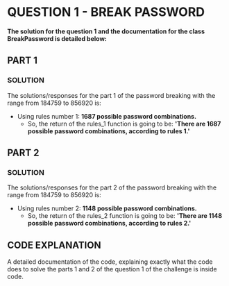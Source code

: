 # QUESTION 1 - BREAK PASSWORD

**The solution for the question 1 and the documentation for the class BreakPassword is detailed below:**

## PART 1

### SOLUTION

The solutions/responses for the part 1 of the password breaking with the range from 184759 to 856920 is:
* Using rules number 1: **1687 possible password combinations.**
    * So, the return of the rules_1 function is going to be: **'There are 1687 possible password combinations, according to rules 1.'**

## PART 2

### SOLUTION

The solutions/responses for the part 2 of the password breaking with the range from 184759 to 856920 is:
* Using rules number 2: **1148 possible password combinations.**
    * So, the return of the rules_2 function is going to be: **'There are 1148 possible password combinations, according to rules 2.'**

## CODE EXPLANATION
A detailed documentation of the code, explaining exactly what the code does to solve the parts 1 and 2 of the question 1 of the challenge is inside code.
